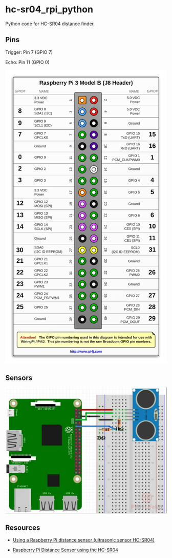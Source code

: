 # hc-sr04_rpi_python

Python code for HC-SR04 distance finder.

## Pins

Trigger: Pin 7 (GPIO 7)

Echo: Pin 11 (GPIO 0)

![GPIO Pins](images/gpio_pins.png)

## Sensors

![Sensors Diagram](images/sensors_diagram.png)

## Resources

- [Using a Raspberry Pi distance sensor (ultrasonic sensor HC-SR04)](https://tutorials-raspberrypi.com/raspberry-pi-ultrasonic-sensor-hc-sr04/)

- [Raspberry Pi Distance Sensor using the HC-SR04](https://pimylifeup.com/raspberry-pi-distance-sensor/)